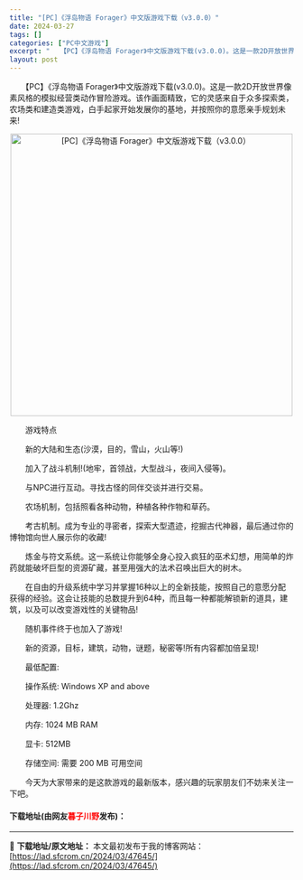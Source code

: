 ```yaml
---
title: "[PC]《浮岛物语 Forager》中文版游戏下载（v3.0.0）"
date: 2024-03-27
tags: []
categories: ["PC中文游戏"]
excerpt: "　　【PC】《浮岛物语 Forager》中文版游戏下载(v3.0.0)。这是一款2D开放世界像素风格的模拟经营类动作冒险游戏。该作画面精致，它的灵感来自于众多探索类，农场类和建造类游戏，白手起家开始发展你的基地，并按照你的意愿亲手规划未来! 　　游戏特点 　　新的大陆和生态(沙漠，目的，雪山，火山等&hellip;"
layout: post
---
```


 <p>　　【PC】《浮岛物语 Forager》中文版游戏下载(v3.0.0)。这是一款2D开放世界像素风格的模拟经营类动作冒险游戏。该作画面精致，它的灵感来自于众多探索类，农场类和建造类游戏，白手起家开始发展你的基地，并按照你的意愿亲手规划未来!</p> <p align="center"><img align="" border="0" src="https://lad.sfcrom.cn/wp-content/uploads/2024/03/20240327_6603735239e47.webp" width="500" alt="[PC]《浮岛物语 Forager》中文版游戏下载（v3.0.0）" /></p> <p>　　游戏特点</p> <p>　　新的大陆和生态(沙漠，目的，雪山，火山等!)</p> <p>　　加入了战斗机制!(地牢，首领战，大型战斗，夜间入侵等)。</p> <p>　　与NPC进行互动。寻找古怪的同伴交谈并进行交易。</p> <p>　　农场机制，包括照看各种动物，种植各种作物和草药。</p> <p>　　考古机制。成为专业的寻密者，探索大型遗迹，挖掘古代神器，最后通过你的博物馆向世人展示你的收藏!</p> <p>　　炼金与符文系统。这一系统让你能够全身心投入疯狂的巫术幻想，用简单的炸药就能破坏巨型的资源矿藏，甚至用强大的法术召唤出巨大的树木。</p> <p>　　在自由的升级系统中学习并掌握16种以上的全新技能，按照自己的意愿分配获得的经验。这会让技能的总数提升到64种，而且每一种都能解锁新的道具，建筑，以及可以改变游戏性的关键物品!</p> <p>　　随机事件终于也加入了游戏!</p> <p>　　新的资源，目标，建筑，动物，谜题，秘密等!所有内容都加倍呈现!</p> <p>　　最低配置:</p> <p>　　操作系统: Windows XP and above</p> <p>　　处理器: 1.2Ghz</p> <p>　　内存: 1024 MB RAM</p> <p>　　显卡: 512MB</p> <p>　　存储空间: 需要 200 MB 可用空间</p> <p>　　今天为大家带来的是这款游戏的最新版本，感兴趣的玩家朋友们不妨来关注一下吧。</p> <p><h4>下载地址(由网友<font color="red">暮子川野</font>发布)：</h4></p> 

---
📖 **下载地址/原文地址：** 本文最初发布于我的博客网站：[https://lad.sfcrom.cn/2024/03/47645/](https://lad.sfcrom.cn/2024/03/47645/)
